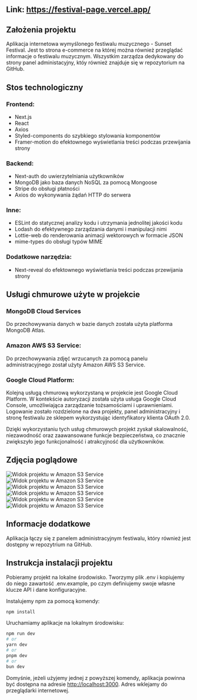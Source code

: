 ## Link: https://festival-page.vercel.app/

## Założenia projektu 

Aplikacja internetowa wymyślonego festiwalu muzycznego - Sunset Festival. Jest to strona e-commerce na której można również przeglądać informacje o festiwalu muzycznym. Wszystkim zarządza dedykowany do strony panel administacyjny, któy również znajduje się w repozytorium na GitHub.

## Stos technologiczny

### Frontend:
- Next.js
- React
- Axios
- Styled-components do szybkiego stylowania komponentów
- Framer-motion do efektownego wyświetlania treści podczas przewijania strony

### Backend:
- Next-auth do uwierzytelniania użytkowników
- MongoDB jako baza danych NoSQL za pomocą Mongoose
- Stripe do obsługi płatności
- Axios do wykonywania żądań HTTP do serwera

### Inne:
- ESLint do statycznej analizy kodu i utrzymania jednolitej jakości kodu
- Lodash do efektywnego zarządzania danymi i manipulacji nimi
- Lottie-web do renderowania animacji wektorowych w formacie JSON
- mime-types do obsługi typów MIME

### Dodatkowe narzędzia:
- Next-reveal do efektownego wyświetlania treści podczas przewijania strony

## Usługi chmurowe użyte w projekcie

### MongoDB Cloud Services

Do przechowywania danych w bazie danych została użyta platforma MongoDB Atlas.

### Amazon AWS S3 Service:

Do przechowywania zdjęć wrzucanych za pomocą panelu administracyjnego został użyty Amazon AWS S3 Service.

### Google Cloud Platform:

Kolejną usługą chmurową wykorzystaną w projekcie jest Google Cloud Platform. W kontekście autoryzacji została użyta usługa Google Cloud Console, umożliwiająca zarządzanie tożsamościami i uprawnieniami. Logowanie zostało rozdzielone na dwa projekty, panel administracyjny i stronę festiwalu ze sklepem wykorzystując identyfikatory klienta OAuth 2.0.

Dzięki wykorzystaniu tych usług chmurowych projekt zyskał skalowalność, niezawodność oraz zaawansowane funkcje bezpieczeństwa, co znacznie zwiększyło jego funkcjonalność i atrakcyjność dla użytkowników.

## Zdjęcia poglądowe

![Widok projektu w Amazon S3 Service](https://nextjs-festival.s3.eu-north-1.amazonaws.com/Zrzut+ekranu+2024-02-1+o+19.18.32.png)
![Widok projektu w Amazon S3 Service](https://nextjs-festival.s3.eu-north-1.amazonaws.com/Zrzut+ekranu+2024-02-1+o+19.18.51.png)
![Widok projektu w Amazon S3 Service](https://nextjs-festival.s3.eu-north-1.amazonaws.com/Zrzut+ekranu+2024-02-1+o+19.19.38.png)
![Widok projektu w Amazon S3 Service](https://nextjs-festival.s3.eu-north-1.amazonaws.com/Zrzut+ekranu+2024-02-1+o+19.20.26.png)
![Widok projektu w Amazon S3 Service](https://nextjs-festival.s3.eu-north-1.amazonaws.com/Zrzut+ekranu+2024-02-1+o+19.21.04.png)
![Widok projektu w Amazon S3 Service](https://nextjs-festival.s3.eu-north-1.amazonaws.com/Zrzut+ekranu+2024-02-1+o+19.22.06.png)

## Informacje dodatkowe

Aplikacja łączy się z panelem administracyjnym festiwalu, który również jest dostępny w repozytrium na GitHub.


## Instrukcja instalacji projektu

Pobieramy projekt na lokalne środowisko.
Tworzymy plik .env i kopiujemy do niego zawartość .env.example, po czym definiujemy swoje własne klucze API i dane konfiguracyjne.

Instalujemy npm za pomocą komendy:

```bash
npm install
```

Uruchamiamy aplikacje na lokalnym środowisku:

```bash
npm run dev
# or
yarn dev
# or
pnpm dev
# or
bun dev
```

Domyśnie, jeżeli użyjemy jednej z powyższej komendy, aplikacja powinna być dostępna na adresie [http://localhost:3000](http://localhost:3000). Adres wklejamy do przeglądarki internetowej.
